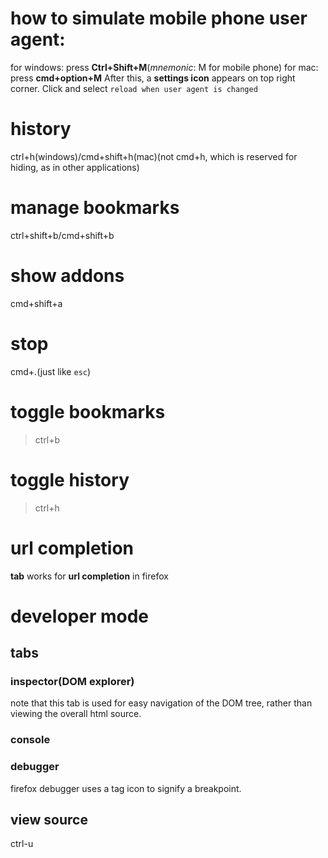 # how to simulate mobile phone user agent:
for windows:
press **Ctrl+Shift+M**(*mnemonic*: M for mobile phone)
for mac:
press **cmd+option+M**
After this, a **settings icon** appears on top right corner. Click and select `reload when user agent is changed`

# history
ctrl+h(windows)/cmd+shift+h(mac)(not cmd+h, which is reserved for hiding, as in other applications)

# manage bookmarks
ctrl+shift+b/cmd+shift+b

# show addons
cmd+shift+a

# stop
cmd+.(just like `esc`)

# toggle bookmarks
> ctrl+b

# toggle history
> ctrl+h

# url completion
**tab** works for **url completion** in firefox

# developer mode
## tabs
### inspector(DOM explorer)
note that this tab is used for easy navigation of the DOM tree, rather than viewing the overall html source.
### console
### debugger
firefox debugger uses a tag icon to signify a breakpoint.
## view source
ctrl-u

